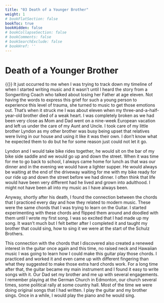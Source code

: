 ```yaml
---
title: "03 Death of a Younger Brother"
weight: 1
# bookFlatSection: false
bookToc: true
bookHidden: false
# bookCollapseSection: false
# bookComments: false
# bookSearchExclude: false
# bookHref: ''
---
```

# Death of a Younger Brother
{{<picture src="/images/Lyndon.png"  width="300 px">}}
It just occurred to me when I was trying to track down my timeline of when I started writing music and it wasn’t until I heard the story from a Songwriting Coach who talked about losing her Father at age eleven.  Not having the words to express this grief for such a young person to experience this level of trauma, she turned to music to get those emotions out.  That’s when it struck me I was about eleven when my three-and-a-half-year-old brother died of a weak heart.  I was completely broken as we had been very close as Mom and Dad went on a nine-week European vacation and left us under the care of my Aunt and Uncle.  I took care of my little brother Lyndon as my other brother was busy being upset that relatives were living in our house and using it like it was their own.  I don’t know what he expected them to do but he for some reason just could not let it go.

Lyndon and I would take bike rides together, he would sit on the bar of my bike side saddle and we would go up and down the street.  When it was time for me to go back to school, I always came home for lunch as that was our dinner and in the evening we would have a lighter supper.  He would always be waiting at the end of the driveway waiting for me with my bike ready for our ride up and down the street before we had dinner.  I often think that life would have been very different had he lived and grown into adulthood.  I might not have been all into my music as I have always been.

Anyway, shortly after his death, I found the connection between the chords that I practiced every day and how they related to modern music.  These were the same chords that I was trying to learn on the Guitar.  I started experimenting with these chords and flipped them around and doodled with them until I wrote my first song.  I was so excited that I had made up my song.  It wasn’t much but I felt better after I  completed it and taught my brother that could sing, how to sing it we were at the start of the Schulz Brothers.

This connection with the chords that I discovered also created a renewed interest in the guitar once again and this time, no raised neck and Hawaiian music I was going to learn how I could make this guitar play those chords.  I practiced and worked it and even came up with different fingering than what they suggested to make those extra hard chords work.  For a long time after that, the guitar became my main instrument and I found it easy to write songs with it.  Our Dad set my brother and me up with several engagements.  I remember playing at the German Church in Edmonton, our church several times, some political rally at some country hall.  Most of the time we were doing original songs that I had written.  I play the guitar and my brother sings.  Once in a while, I would play the piano and he would sing.